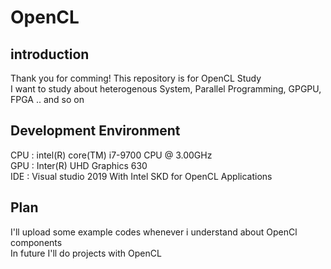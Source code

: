 # OpenCL
## introduction   
Thank you for comming! 
This repository is for OpenCL Study    
I want to study about heterogenous System, Parallel Programming, GPGPU, FPGA .. and so on     

## Development Environment 
CPU : intel(R) core(TM) i7-9700 CPU @ 3.00GHz    
GPU : Inter(R) UHD Graphics 630    
IDE : Visual studio 2019 With Intel SKD for OpenCL Applications     

     
## Plan       
I'll upload some example codes whenever i understand about OpenCl components    
In future I'll do projects with OpenCL    
